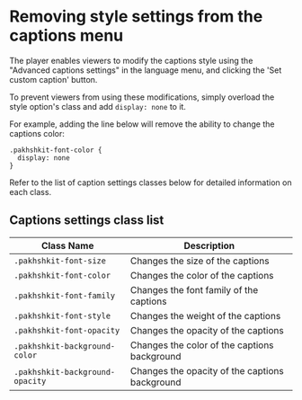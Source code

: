 # Removing style settings from the captions menu

The player enables viewers to modify the captions style using the "Advanced captions settings" in the language menu, and clicking the 'Set custom caption' button.

To prevent viewers from using these modifications, simply overload the style option's class and add ```display: none``` to it.

For example, adding the line below will remove the ability to change the captions color:

```
.pakhshkit-font-color {
  display: none
}
```
Refer to the list of caption settings classes below for detailed information on each class.

## Captions settings class list


| Class Name                             | Description                                          |
| -------------------------------------- | ---------------------------------------------------- |
| `.pakhshkit-font-size`                   | Changes the size of the captions                    |
| `.pakhshkit-font-color`                  | Changes the color of the captions                   |
| `.pakhshkit-font-family`                 | Changes the font family of the captions             |
| `.pakhshkit-font-style`                  | Changes the weight of the captions                  |
| `.pakhshkit-font-opacity`                | Changes the opacity of the captions                 |
| `.pakhshkit-background-color`            | Changes the color of the captions background        |
| `.pakhshkit-background-opacity`          | Changes the opacity of the captions background      |
